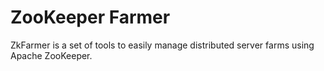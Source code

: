 ZooKeeper Farmer
================

ZkFarmer is a set of tools to easily manage distributed server farms using Apache ZooKeeper.